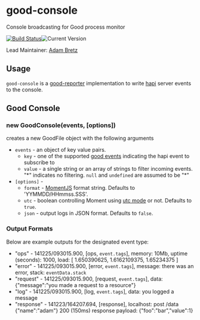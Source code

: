# good-console

Console broadcasting for Good process monitor

[![Build Status](https://travis-ci.org/hapijs/good-console.svg?branch=master)](http://travis-ci.org/hapijs/good-console)![Current Version](https://img.shields.io/npm/v/good-console.svg)

Lead Maintainer: [Adam Bretz](https://github.com/arb)

## Usage

`good-console` is a [good-reporter](https://github.com/hapijs/good-reporter) implementation to write [hapi](http://hapijs.com/) server events to the console.

## Good Console
### new GoodConsole(events, [options])
creates a new GoodFile object with the following arguments

- `events` - an object of key value pairs.
	- `key` - one of the supported [good events](https://github.com/hapijs/good) indicating the hapi event to subscribe to
	- `value` - a single string or an array of strings to filter incoming events. "\*" indicates no filtering. `null` and `undefined` are assumed to be "\*"
- `[options]` -
	- `format` - [MomentJS](http://momentjs.com/docs/#/displaying/format/) format string. Defaults to 'YYMMDD/HHmmss.SSS'.
	- `utc` - boolean controlling Moment using [utc mode](http://momentjs.com/docs/#/parsing/utc/) or not. Defaults to `true`.
	- `json` - output logs in JSON format. Defaults to `false`.

### Output Formats

Below are example outputs for the designated event type:

- "ops" - 141225/093015.900, [ops, `event.tags`], memory: 10Mb, uptime (seconds): 1000, load: [ 1.650390625, 1.6162109375, 1.65234375 ]
- "error" - 141225/093015.900, [error, `event.tags`], message: there was an error, stack: `eventData.stack`
- "request" - 141225/093015.900, [request, `event.tags`], data: {"message":"you made a request to a resource"}
- "log" - 141225/093015.900, [log, `event.tags`], data: you logged a message
- "response" - 141223/164207.694, [response], localhost: post /data {"name":"adam"} 200 (150ms) response payload: {"foo":"bar","value":1}